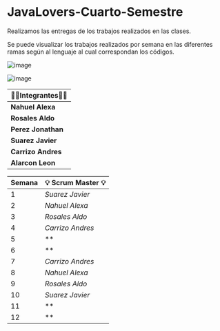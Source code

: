 # JavaLovers-Cuarto-Semestre
Realizamos las entregas de los trabajos realizados en las clases.

Se puede visualizar los trabajos realizados por semana en las diferentes ramas según al lenguaje al cual correspondan los códigos.

  
  ![image](https://github.com/CodeSystem2022/JavaLovers-Cuarto-Semestre/assets/112834554/2c6ecdb9-7f0e-4762-90c8-5eb912967023)


  ![image](https://github.com/CodeSystem2022/Tercer-Semestre-Grupo-Javalovers/assets/112024900/ffbf28f1-3ed3-422a-8d8a-017b07ae2d93)

 
| 👩‍💻**Integrantes**👩‍💻     |
|--------------------------|
| **Nahuel Alexa**|
| **Rosales Aldo**|
| **Perez Jonathan**|
| **Suarez Javier**|
| **Carrizo Andres**|
| **Alarcon Leon** |


| **Semana** | 💡 **Scrum Master** 💡    |
|----------------------|----------------------|
|  1  | *Suarez Javier* |
|  2  | *Nahuel Alexa* |
|  3  | *Rosales Aldo*|
|  4  | *Carrizo Andres*|
|  5  | **|
|  6  | **|
|  7  |  *Carrizo Andres*|
|  8  | *Nahuel Alexa* |
|  9  | *Rosales Aldo*|
| 10  | *Suarez Javier*|
| 11  | **|
| 12  | **|
